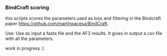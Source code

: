 ### BindCraft scoring

this scripts scores the parameters used as loss and filtering in the Bindcraft paper https://github.com/martinpacesa/BindCraft. 

Use:
Use as input a fasta file and the AF3 results. It gives in output a csv file with all the parameters.

work in progress :) 
